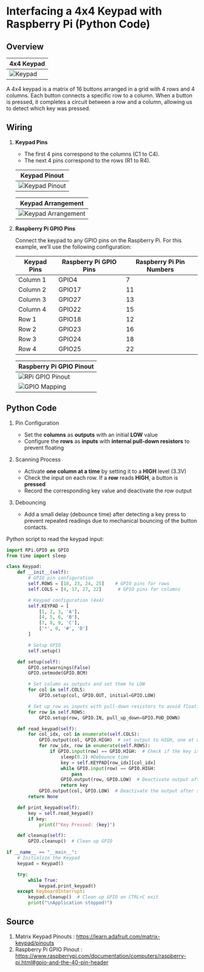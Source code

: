# Interfacing a 4x4 Keypad with Raspberry Pi (Python Code)

## Overview

| 4x4 Keypad |
|------------|
| ![Keypad](Images/Keypad_4x4.jpg) |

A 4x4 keypad is a matrix of 16 buttons arranged in a grid with 4 rows and 4 columns. Each button connects a specific row to a column. When a button is pressed, it completes a circuit between a row and a column, allowing us to detect which key was pressed.

## Wiring

1. **Keypad Pins**

   - The first 4 pins correspond to the columns (C1 to C4).
   - The next 4 pins correspond to the rows (R1 to R4).

    | Keypad Pinout |
    |---------------|
    |![Keypad Pinout](Images/Keypad_pinout.jpg) |

    | Keypad Arrangement |
    |--------------------|
    | ![Keypad Arrangement](Images/keypad_arrangement.jpg) |

2. **Raspberry Pi GPIO Pins**

   Connect the keypad to any GPIO pins on the Raspberry Pi. For this example, we’ll use the following configuration:

    | **Keypad Pins** | **Raspberry Pi GPIO Pins** | **Raspberry Pi Pin Numbers** |
    |-----------------|----------------------------|-------------------------------|
    | Column 1 | GPIO4 | 7 |
    | Column 2 | GPIO17 | 11 |
    | Column 3 | GPIO27 | 13 |
    | Column 4 | GPIO22 | 15 |
    | Row 1 | GPIO18 | 12 |
    | Row 2 | GPIO23 | 16 |
    | Row 3 | GPIO24 | 18 |
    | Row 4 | GPIO25 | 22 |

    | Raspberry Pi GPIO Pinout |
    |--------------------------|
    | ![RPi GPIO Pinout](Images/Raspberry-Pi-3B+-GPIO-Pinout-Diagram.png) |
    | ![GPIO Mapping](Images/GPIO.png) |

## Python Code

1. Pin Configuration

    - Set the **columns** as **outputs** with an initial **LOW** value
    - Configure the **rows** as **inputs** with **internal pull-down resistors** to prevent floating

2. Scanning Process

    - Activate **one column at a time** by setting it to a **HIGH** level (3.3V)
    - Check the input on each row. If a **row** reads **HIGH**, a button is **pressed**
    - Record the corresponding key value and deactivate the row output

3. Debouncing

    - Add a small delay (debounce time) after detecting a key press to prevent repeated readings due to mechanical bouncing of the button contacts.

Python script to read the keypad input:

```python
import RPi.GPIO as GPIO
from time import sleep

class Keypad:
    def __init__(self):
        # GPIO pin configuration
        self.ROWS = [18, 23, 24, 25]    # GPIO pins for rows
        self.COLS = [4, 17, 27, 22]      # GPIO pins for columns

        # Keypad configuration (4x4)
        self.KEYPAD = [
            [1, 2, 3, 'A'],
            [4, 5, 6, 'B'],
            [7, 8, 9, 'C'],
            ['*', 0, '#', 'D']
        ]

        # Setup GPIO
        self.setup()

    def setup(self):
        GPIO.setwarnings(False)
        GPIO.setmode(GPIO.BCM)

        # Set column as outputs and set them to LOW
        for col in self.COLS:
            GPIO.setup(col, GPIO.OUT, initial=GPIO.LOW)

        # Set up row as inputs with pull-down resistors to avoid floating
        for row in self.ROWS:
            GPIO.setup(row, GPIO.IN, pull_up_down=GPIO.PUD_DOWN)

    def read_keypad(self):
        for col_idx, col in enumerate(self.COLS):
            GPIO.output(col, GPIO.HIGH)  # set output to HIGH, one at a time
            for row_idx, row in enumerate(self.ROWS):
                if GPIO.input(row) == GPIO.HIGH:  # Check if the key is pressed
                    sleep(0.2) #Debounce time
                    key = self.KEYPAD[row_idx][col_idx]
                    while GPIO.input(row) == GPIO.HIGH:
                        pass
                    GPIO.output(row, GPIO.LOW)  # Deactivate output after the key pressed
                    return key
            GPIO.output(col, GPIO.LOW)  # Deactivate the output after scan the input
        return None

    def print_keypad(self):
        key = self.read_keypad()
        if key:
            print(f"Key Pressed: {key}")

    def cleanup(self):
        GPIO.cleanup()  # Clean up GPIO

if __name__ == "__main__":
    # Initialize the Keypad
    keypad = Keypad()

    try:
        while True:
            keypad.print_keypad()
    except KeyboardInterrupt:
        keypad.cleanup()  # Clean up GPIO on CTRL+C exit
        print("\nApplication stopped!")

```

## Source

1. Matrix Keypad Pinouts : <https://learn.adafruit.com/matrix-keypad/pinouts>
2. Raspberry Pi GPIO Pinout : <https://www.raspberrypi.com/documentation/computers/raspberry-pi.html#gpio-and-the-40-pin-header>

